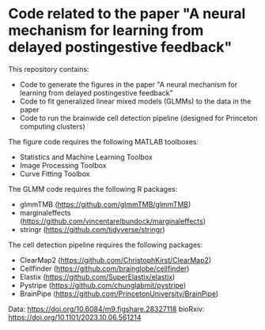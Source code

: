 # Code related to the paper "A neural mechanism for learning from delayed postingestive feedback"


This repository contains:
- Code to generate the figures in the paper "A neural mechanism for learning from delayed postingestive feedback"
- Code to fit generalized linear mixed models (GLMMs) to the data in the paper
- Code to run the brainwide cell detection pipeline (designed for Princeton computing clusters)


The figure code requires the following MATLAB toolboxes:
- Statistics and Machine Learning Toolbox
- Image Processing Toolbox
- Curve Fitting Toolbox


The GLMM code requires the following R packages:
- glmmTMB (https://github.com/glmmTMB/glmmTMB)
- marginaleffects (https://github.com/vincentarelbundock/marginaleffects)
- stringr (https://github.com/tidyverse/stringr)


The cell detection pipeline requires the following packages:
- ClearMap2 (https://github.com/ChristophKirst/ClearMap2)
- Cellfinder (https://github.com/brainglobe/cellfinder)
- Elastix (https://github.com/SuperElastix/elastix)
- Pystripe (https://github.com/chunglabmit/pystripe)
- BrainPipe (https://github.com/PrincetonUniversity/BrainPipe)


Data: https://doi.org/10.6084/m9.figshare.28327118
bioRxiv: https://doi.org/10.1101/2023.10.06.561214